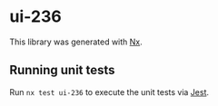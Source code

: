 # ui-236

This library was generated with [Nx](https://nx.dev).

## Running unit tests

Run `nx test ui-236` to execute the unit tests via [Jest](https://jestjs.io).
